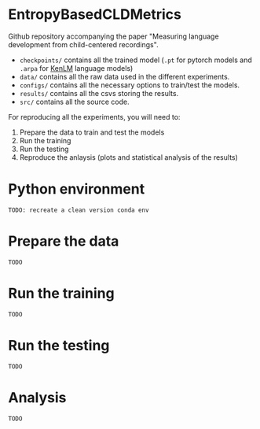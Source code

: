 # EntropyBasedCLDMetrics
Github repository accompanying the paper "Measuring language development from child-centered recordings".

- `checkpoints/` contains all the trained model (`.pt` for pytorch models and `.arpa` for [KenLM](https://github.com/kpu/kenlm) language models)
- `data/` contains all the raw data used in the different experiments.
- `configs/` contains all the necessary options to train/test the models.
- `results/` contains all the csvs storing the results.
- `src/` contains all the source code.

For reproducing all the experiments, you will need to:

1) Prepare the data to train and test the models
2) Run the training
3) Run the testing
4) Reproduce the anlaysis (plots and statistical analysis of the results)

# Python environment

`TODO: recreate a clean version conda env`

# Prepare the data

`TODO`

# Run the training

`TODO`

# Run the testing
`TODO`

# Analysis

`TODO`
